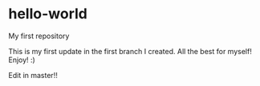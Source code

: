 # hello-world
My first repository

This is my first update in the first branch I created.
All the best for myself! Enjoy! :)

Edit in master!!